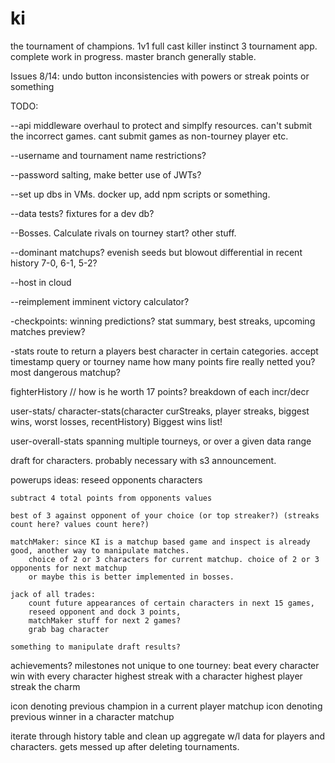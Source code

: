 ki
==

the tournament of champions.
1v1 full cast killer instinct 3 tournament app. 
complete work in progress. master branch generally stable.

Issues 8/14:
undo button inconsistencies with powers or streak points or something

TODO: 

--api middleware overhaul to protect and simplfy resources. can't submit the incorrect games. cant submit games as non-tourney player etc.

--username and tournament name restrictions?

--password salting, make better use of JWTs?

--set up dbs in VMs. docker up, add npm scripts or something.

--data tests? fixtures for a dev db?
 
--Bosses. Calculate rivals on tourney start? other stuff.

--dominant matchups? evenish seeds but blowout differential in recent history 7-0, 6-1, 5-2?

--host in cloud

--reimplement imminent victory calculator?

-checkpoints: winning predictions? stat summary, best streaks, upcoming matches preview?

-stats route to return a players best character in certain categories. accept timestamp query or tourney name
	how many points fire really netted you? 
	most dangerous matchup?

fighterHistory // how is he worth 17 points? breakdown of each incr/decr

user-stats/ character-stats(character curStreaks, player streaks, biggest wins, worst losses, recentHistory) 
	Biggest wins list!

user-overall-stats
	spanning multiple tourneys, or over a given data range

draft for characters. probably necessary with s3 announcement.

powerups ideas:
	reseed opponents characters

	subtract 4 total points from opponents values

	best of 3 against opponent of your choice (or top streaker?) (streaks count here? values count here?)

	matchMaker: since KI is a matchup based game and inspect is already good, another way to manipulate matches.
		choice of 2 or 3 characters for current matchup. choice of 2 or 3 opponents for next matchup		
		or maybe this is better implemented in bosses.

	jack of all trades: 
		count future appearances of certain characters in next 15 games,
		reseed opponent and dock 3 points,
		matchMaker stuff for next 2 games?
		grab bag character

	something to manipulate draft results?

achievements? milestones not unique to one tourney:
	beat every character
	win with every character
	highest streak with a character
	highest player streak
	the charm

icon denoting previous champion in a current player matchup
icon denoting previous winner in a character matchup

iterate through history table and clean up aggregate w/l data for players and characters. gets messed up after deleting tournaments.
